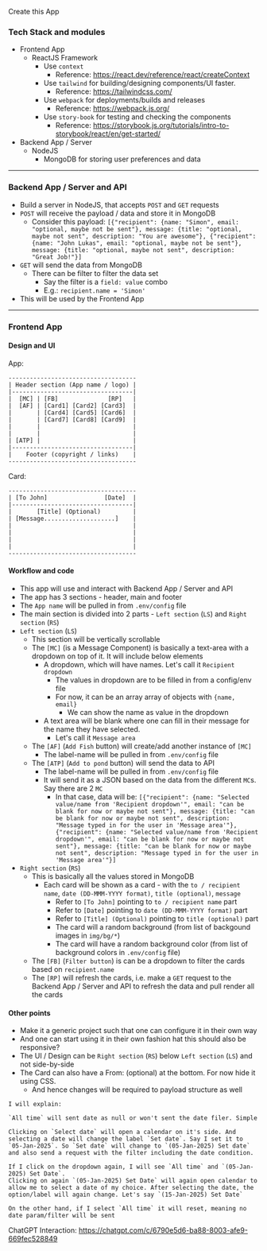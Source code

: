 Create this App

### Tech Stack and modules
- Frontend App
  - ReactJS Framework
    - Use `context`
      - Reference: https://react.dev/reference/react/createContext
    - Use `tailwind` for building/designing components/UI faster.
      - Reference: https://tailwindcss.com/
    - Use `webpack` for deployments/builds and releases
      - Reference: https://webpack.js.org/
    - Use `story-book` for testing and checking the components
      - Reference: https://storybook.js.org/tutorials/intro-to-storybook/react/en/get-started/
- Backend App / Server
  - NodeJS
    - MongoDB for storing user preferences and data

---

### Backend App / Server and API
- Build a server in NodeJS, that accepts `POST` and `GET` requests
- `POST` will receive the payload / data and store it in MongoDB
  - Consider this payload: `[{"recipient": {name: "Simon", email: "optional, maybe not be sent"}, message: {title: "optional, maybe not sent", description: "You are awesome"}, {"recipient": {name: "John Lukas", email: "optional, maybe not be sent"}, message: {title: "optional, maybe not sent", description: "Great Job!"}]`
- `GET` will send the data from MongoDB
  - There can be filter to filter the data set
    - Say the filter is a `field: value` combo
    - E.g.: `recipient.name = 'Simon'`
- This will be used by the Frontend App

---

### Frontend App

#### Design and UI

App:
```
------------------------------------
| Header section (App name / logo) |
|----------------------------------|
|  [MC] | [FB]              [RP]   |
|  [AF] | [Card1] [Card2] [Card3]  |
|       | [Card4] [Card5] [Card6]  |
|       | [Card7] [Card8] [Card9]  |
|       |                          |
|       |                          |
| [ATP] |                          |
|----------------------------------|
|    Footer (copyright / links)    |
------------------------------------
```

Card:
```
------------------------------------
| [To John]                [Date]  |
|----------------------------------|
|       [Title] (Optional)         |
| [Message....................]    |
|                                  |
|                                  |
|                                  |
|                                  |
------------------------------------
```

#### Workflow and code
- This app will use and interact with Backend App / Server and API
- The app has 3 sections - header, main and footer
- The `App name` will be pulled in from `.env/config` file
- The main section is divided into 2 parts - `Left section` (`LS`) and `Right section` (`RS`)
- `Left section` (`LS`)
  - This section will be vertically scrollable
  - The `[MC]` (is a Message Component) is basically a text-area with a dropdown on top of it. It will include below elements
    - A dropdown, which will have names. Let's call it `Recipient dropdown`
      - The values in dropdown are to be filled in from a config/env file
      - For now, it can be an array array of objects with `{name, email}`
        - We can show the name as value in the dropdown
    - A text area will be blank where one can fill in their message for the name they have selected.
      - Let's call it `Message area`
  - The `[AF]` (`Add Fish` button) will create/add another instance of `[MC]`
    - The label-name will be pulled in from `.env/config` file
  - The `[ATP]` (`Add to pond` button) will send the data to API
    - The label-name will be pulled in from `.env/config` file
    - It will send it as a JSON based on the data from the different `MC`s. Say there are 2 `MC`
      - In that case, data will be: `[{"recipient": {name: "Selected value/name from 'Recipient dropdown'", email: "can be blank for now or maybe not sent"}, message: {title: "can be blank for now or maybe not sent", description: "Message typed in for the user in 'Message area'"}, {"recipient": {name: "Selected value/name from 'Recipient dropdown'", email: "can be blank for now or maybe not sent"}, message: {title: "can be blank for now or maybe not sent", description: "Message typed in for the user in 'Message area'"}]`
- `Right section` (`RS`)
  - This is basically all the values stored in MongoDB
    - Each card will be shown as a card - with the `to / recipient name`, `date (DD-MMM-YYYY format)`, `title (optional)`, `message`
      - Refer to `[To John]` pointing to `to / recipient name` part
      - Refer to `[Date]` pointing to `date (DD-MMM-YYYY format)` part
      - Refer to `[Title] (Optional)` pointing to `title (optional)` part
      - The card will a random background (from list of backgound images in `img/bg/*`)
      - The card will have a random background color (from list of background colors in `.env/config` file)
  - The `[FB]` (`Filter button`) is can be a dropdown to filter the cards based on `recipient.name`
  - The `[RP]` will refresh the cards, i.e. make a `GET` request to the Backend App / Server and API to refresh the data and pull render all the cards


#### Other points
- Make it a generic project such that one can configure it in their own way
- And one can start using it in their own fashion
hat this should also be responsive?
- The UI / Design can be `Right section` (`RS`) below `Left section` (`LS`) and not side-by-side
- The Card can also have a From: (optional) at the bottom. For now hide it using CSS.
  - And hence changes will be required to payload structure as well

```
I will explain:

`All time` will sent date as null or won't sent the date filer. Simple

Clicking on `Select date` will open a calendar on it's side. And selecting a date will change the label `Set date`. Say I set it to `05-Jan-2025`. So `Set date` will change to `(05-Jan-2025) Set date` and also send a request with the filter including the date condition.

If I click on the dropdown again, I will see `All time` and `(05-Jan-2025) Set Date`.
Clicking on again `(05-Jan-2025) Set Date` will again open calendar to allow me to select a date of my choice. After selecting the date, the option/label will again change. Let's say `(15-Jan-2025) Set Date`

On the other hand, if I select `All time` it will reset, meaning no date param/filter will be sent
```

ChatGPT Interaction: https://chatgpt.com/c/6790e5d6-ba88-8003-afe9-669fec528849